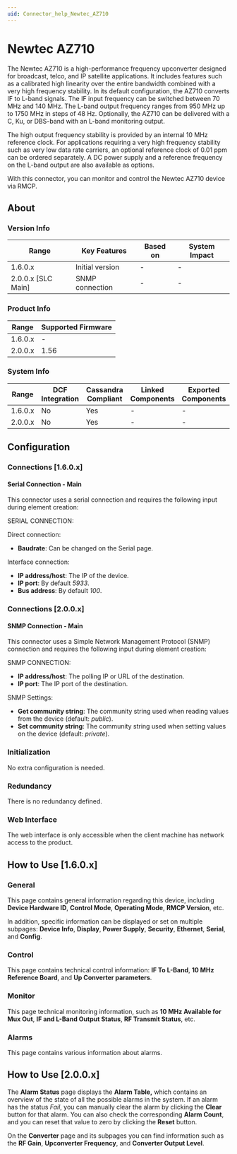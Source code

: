 ```yaml
---
uid: Connector_help_Newtec_AZ710
---
```


# Newtec AZ710

The Newtec AZ710 is a high-performance frequency upconverter designed for broadcast, telco, and IP satellite applications. It includes features such as a calibrated high linearity over the entire bandwidth combined with a very high frequency stability. In its default configuration, the AZ710 converts IF to L-band signals. The IF input frequency can be switched between 70 MHz and 140 MHz. The L-band output frequency ranges from 950 MHz up to 1750 MHz in steps of 48 Hz. Optionally, the AZ710 can be delivered with a C, Ku, or DBS-band with an L-band monitoring output.

The high output frequency stability is provided by an internal 10 MHz reference clock. For applications requiring a very high frequency stability such as very low data rate carriers, an optional reference clock of 0.01 ppm can be ordered separately. A DC power supply and a reference frequency on the L-band output are also available as options.

With this connector, you can monitor and control the Newtec AZ710 device via RMCP.

## About

### Version Info

| Range                | Key Features     | Based on     | System Impact     |
|----------------------|------------------|--------------|-------------------|
| 1.6.0.x              | Initial version  | \-           | \-                |
| 2.0.0.x \[SLC Main\] | SNMP connection  | \-           | \-                |

### Product Info

| Range     | Supported Firmware     |
|-----------|------------------------|
| 1.6.0.x   | \-                     |
| 2.0.0.x   | 1.56                   |

### System Info

| Range     | DCF Integration     | Cassandra Compliant     | Linked Components     | Exported Components     |
|-----------|---------------------|-------------------------|-----------------------|-------------------------|
| 1.6.0.x   | No                  | Yes                     | \-                    | \-                      |
| 2.0.0.x   | No                  | Yes                     | \-                    | \-                      |

## Configuration

### Connections \[1.6.0.x\]

#### Serial Connection - Main

This connector uses a serial connection and requires the following input during element creation:

SERIAL CONNECTION:

Direct connection:

- **Baudrate**: Can be changed on the Serial page.

Interface connection:

  - **IP address/host**: The IP of the device.
- **IP port**: By default *5933*.
- **Bus address**: By default *100*.

### Connections \[2.0.0.x\]

#### SNMP Connection - Main

This connector uses a Simple Network Management Protocol (SNMP) connection and requires the following input during element creation:

SNMP CONNECTION:

- **IP address/host**: The polling IP or URL of the destination.
- **IP port**: The IP port of the destination.

SNMP Settings:

- **Get community string**: The community string used when reading values from the device (default: *public*).
- **Set community string**: The community string used when setting values on the device (default: *private*).

### Initialization

No extra configuration is needed.

### Redundancy

There is no redundancy defined.

### Web Interface

The web interface is only accessible when the client machine has network access to the product.

## How to Use \[1.6.0.x\]

### General

This page contains general information regarding this device, including **Device Hardware ID**, **Control Mode**, **Operating Mode**, **RMCP Version**, etc.

In addition, specific information can be displayed or set on multiple subpages: **Device Info**, **Display**, **Power Supply**, **Security**, **Ethernet**, **Serial**, and **Config**.

### Control

This page contains technical control information: **IF To L-Band**, **10 MHz Reference Board**, and **Up Converter parameters**.

### Monitor

This page technical monitoring information, such as **10 MHz Available for Mux Out**, **IF and L-Band Output Status**, **RF Transmit Status**, etc.

### Alarms

This page contains various information about alarms.

## How to Use \[2.0.0.x\]

The **Alarm Status** page displays the **Alarm Table,** which contains an overview of the state of all the possible alarms in the system. If an alarm has the status *Fail*, you can manually clear the alarm by clicking the **Clear** button for that alarm. You can also check the corresponding **Alarm Count**, and you can reset that value to zero by clicking the **Reset** button.

On the **Converter** page and its subpages you can find information such as the **RF Gain**, **Upconverter Frequency**, and **Converter Output Level**.
